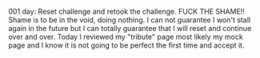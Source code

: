 001 day: Reset challenge and retook the challenge.   FUCK THE SHAME!!  Shame is to be in the void, doing nothing.  I can not guarantee I won't stall again in the future but I can totally guarantee that I will reset and continue over and over.  Today I reviewed my "tribute" page most likely my mock page and I know it is not going to be perfect the first time and accept it.
